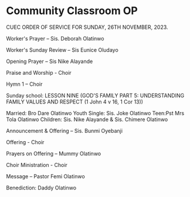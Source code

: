 # Community Classroom OP



CUEC ORDER OF SERVICE FOR SUNDAY, 26TH NOVEMBER, 2023.

Worker's Prayer – Sis. Deborah Olatinwo

Worker's Sunday Review – Sis Eunice Oludayo

Opening Prayer – Sis Nike Alayande 

Praise and Worship - Choir

Hymn 1 – Choir

Sunday school: LESSON NINE (GOD'S FAMILY PART 5: UNDERSTANDING FAMILY VALUES AND RESPECT (1 John 4 v 16, 1 Cor 13))

Married: Bro Dare Olatinwo		Youth Single: Sis. Joke Olatinwo
Teen:Pst Mrs Tola Olatinwo		Children: Sis. Nike Alayande & Sis. Chimere Olatinwo

Announcement & Offering – Sis. Bunmi Oyebanji

Offering - Choir

Prayers on Offering – Mummy Olatinwo

Choir Ministration - Choir

Message – Pastor Femi Olatinwo

Benediction: Daddy Olatinwo